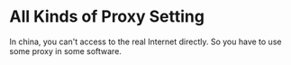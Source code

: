 # All Kinds of Proxy Setting

In china, you can't access to the real Internet directly. So you have to use some proxy in some software.